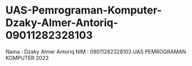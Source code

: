 # UAS-Pemrograman-Komputer-Dzaky-Almer-Antoriq-09011282328103
Nama : Dzaky Almer Antoriq
NIM  : 09011282328103
UAS PEMROGRAMAN KOMPUTER 2023

